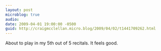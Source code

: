 ```yaml
---
layout: post
microblog: true
audio: 
date: 2009-04-01 19:00:00 -0500
guid: http://craigmcclellan.micro.blog/2009/04/02/t1441709262.html
---
```

About to play in my 5th out of 5 recitals. It feels good.
